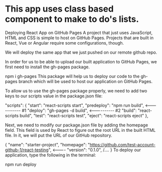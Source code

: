 # This app uses class based component to make to do's lists.



Deploying React App on GitHub Pages
A project that just uses JavaScript, HTML and CSS is simple to host on GitHub Pages. Projects that are built in React, Vue or Angular require some configurations, though.

We will deploy the same app that we just pushed on our remote github repo.

In order for us to be able to upload our built application to GitHub Pages, we first need to install the gh-pages package.


npm i gh-pages
This package will help us to deploy our code to the gh-pages branch which will be used to host our application on GitHub Pages.

To allow us to use the gh-pages package properly, we need to add two keys to our scripts value in the package.json file:


"scripts": {
    "start": "react-scripts start",
    "predeploy": "npm run build", <----------- #1
    "deploy": "gh-pages -d build", <---------- #2
    "build": "react-scripts build",
    "test": "react-scripts test",
    "eject": "react-scripts eject"
  },



Next, we need to modify our package.json file by adding the homepage field. This field is used by React to figure out the root URL in the built HTML file. In it, we will put the URL of our GitHub repository.


{
  "name": "starter-project",
  "homepage": "https://github.com/test-account-github-1/react-testing", <----
  "version": "0.1.0",
  /....
}
To deploy our application, type the following in the terminal:


npm run deploy
